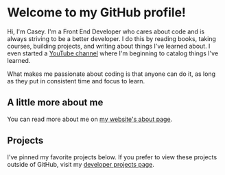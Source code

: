 # Welcome to my GitHub profile!

Hi, I'm Casey. I'm a Front End Developer who cares about code and is always striving to be a better developer. I do this by reading books, taking courses, building projects, and writing about things I've learned about. I even started a [YouTube channel](https://www.youtube.com/channel/UCLy7uZaVQ7nl5kBpixhH5wA) where I'm beginning to catalog things I've learned.

What makes me passionate about coding is that anyone can do it, as long as they put in consistent time and focus to learn. 

## A little more about me

You can read more about me on [my website's about page](https://www.caseyocampo.com/about/).

## Projects

I've pinned my favorite projects below. If you prefer to view these projects outside of GitHub, visit my [developer projects page](https://www.caseyocampo.com/projects).
